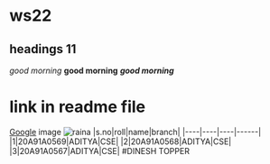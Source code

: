 # ws22
## headings 11
*good morning*
**good morning**
***good morning***
# link in readme file
[Google](www.google.com)
image
![raina](https://im.indiatimes.in/content/2020/Aug/1_5f38c9745d539.jpg?w=725&h=402)
|s.no|roll|name|branch|
|----|----|----|------|
|1|20A91A0569|ADITYA|CSE|
|2|20A91A0568|ADITYA|CSE|
|3|20A91A0567|ADITYA|CSE|
#DINESH TOPPER
